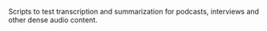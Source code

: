 Scripts to test transcription and summarization for podcasts, interviews and other dense audio content.
